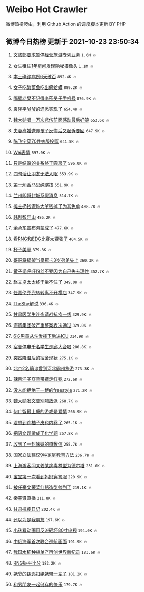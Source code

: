 # Weibo Hot Crawler 



微博热榜爬虫，利用 Github Action 的调度脚本更新 BY PHP 


## 微博今日热榜 更新于 2021-10-23 23:50:34 
1. [文旅部要求暂停经营旅游专列业务](https://s.weibo.com/weibo?q=%23%E6%96%87%E6%97%85%E9%83%A8%E8%A6%81%E6%B1%82%E6%9A%82%E5%81%9C%E7%BB%8F%E8%90%A5%E6%97%85%E6%B8%B8%E4%B8%93%E5%88%97%E4%B8%9A%E5%8A%A1%23&Refer=top) `1.6M 🔥` 

1. [女生租住1年房间发现隐秘摄像头](https://s.weibo.com/weibo?q=%23%E5%A5%B3%E7%94%9F%E7%A7%9F%E4%BD%8F1%E5%B9%B4%E6%88%BF%E9%97%B4%E5%8F%91%E7%8E%B0%E9%9A%90%E7%A7%98%E6%91%84%E5%83%8F%E5%A4%B4%23&Refer=top) `1.1M 🔥` 

1. [本土确诊病例6天破百](https://s.weibo.com/weibo?q=%23%E6%9C%AC%E5%9C%9F%E7%A1%AE%E8%AF%8A%E7%97%85%E4%BE%8B6%E5%A4%A9%E7%A0%B4%E7%99%BE%23&Refer=top) `892.4K 🔥` 

1. [女子吃酸菜鱼吃出癞蛤蟆](https://s.weibo.com/weibo?q=%23%E5%A5%B3%E5%AD%90%E5%90%83%E9%85%B8%E8%8F%9C%E9%B1%BC%E5%90%83%E5%87%BA%E7%99%9E%E8%9B%A4%E8%9F%86%23&Refer=top) `889.2K 🔥` 

1. [隔壁老樊不记得李莎旻子手机号](https://s.weibo.com/weibo?q=%23%E9%9A%94%E5%A3%81%E8%80%81%E6%A8%8A%E4%B8%8D%E8%AE%B0%E5%BE%97%E6%9D%8E%E8%8E%8E%E6%97%BB%E5%AD%90%E6%89%8B%E6%9C%BA%E5%8F%B7%23&Refer=top) `876.9K 🔥` 

1. [袁隆平爷爷的遗愿实现了](https://s.weibo.com/weibo?q=%23%E8%A2%81%E9%9A%86%E5%B9%B3%E7%88%B7%E7%88%B7%E7%9A%84%E9%81%97%E6%84%BF%E5%AE%9E%E7%8E%B0%E4%BA%86%23&Refer=top) `654.4K 🔥` 

1. [魏大勋唱一万次悲伤前面感动最后好笑](https://s.weibo.com/weibo?q=%23%E9%AD%8F%E5%A4%A7%E5%8B%8B%E5%94%B1%E4%B8%80%E4%B8%87%E6%AC%A1%E6%82%B2%E4%BC%A4%E5%89%8D%E9%9D%A2%E6%84%9F%E5%8A%A8%E6%9C%80%E5%90%8E%E5%A5%BD%E7%AC%91%23&Refer=top) `653.6K 🔥` 

1. [夫妻离婚送养孩子反悔后又起诉要回](https://s.weibo.com/weibo?q=%23%E5%A4%AB%E5%A6%BB%E7%A6%BB%E5%A9%9A%E9%80%81%E5%85%BB%E5%AD%A9%E5%AD%90%E5%8F%8D%E6%82%94%E5%90%8E%E5%8F%88%E8%B5%B7%E8%AF%89%E8%A6%81%E5%9B%9E%23&Refer=top) `647.9K 🔥` 

1. [陈飞宇穿70件衣服投篮](https://s.weibo.com/weibo?q=%23%E9%99%88%E9%A3%9E%E5%AE%87%E7%A9%BF70%E4%BB%B6%E8%A1%A3%E6%9C%8D%E6%8A%95%E7%AF%AE%23&Refer=top) `641.5K 🔥` 

1. [Wei表情](https://s.weibo.com/weibo?q=%23Wei%E8%A1%A8%E6%83%85%23&Refer=top) `597.0K 🔥` 

1. [只是结婚的关系终于圆房了](https://s.weibo.com/weibo?q=%23%E5%8F%AA%E6%98%AF%E7%BB%93%E5%A9%9A%E7%9A%84%E5%85%B3%E7%B3%BB%E7%BB%88%E4%BA%8E%E5%9C%86%E6%88%BF%E4%BA%86%23&Refer=top) `596.0K 🔥` 

1. [四句话让朋友无法入眠](https://s.weibo.com/weibo?q=%23%E5%9B%9B%E5%8F%A5%E8%AF%9D%E8%AE%A9%E6%9C%8B%E5%8F%8B%E6%97%A0%E6%B3%95%E5%85%A5%E7%9C%A0%23&Refer=top) `553.9K 🔥` 

1. [第一炉香马思纯演技](https://s.weibo.com/weibo?q=%23%E7%AC%AC%E4%B8%80%E7%82%89%E9%A6%99%E9%A9%AC%E6%80%9D%E7%BA%AF%E6%BC%94%E6%8A%80%23&Refer=top) `551.9K 🔥` 

1. [兰州即将封城系假消息](https://s.weibo.com/weibo?q=%23%E5%85%B0%E5%B7%9E%E5%8D%B3%E5%B0%86%E5%B0%81%E5%9F%8E%E7%B3%BB%E5%81%87%E6%B6%88%E6%81%AF%23&Refer=top) `514.7K 🔥` 

1. [摊主扔钱谎称大爷钱掉了为其免单](https://s.weibo.com/weibo?q=%23%E6%91%8A%E4%B8%BB%E6%89%94%E9%92%B1%E8%B0%8E%E7%A7%B0%E5%A4%A7%E7%88%B7%E9%92%B1%E6%8E%89%E4%BA%86%E4%B8%BA%E5%85%B6%E5%85%8D%E5%8D%95%23&Refer=top) `498.7K 🔥` 

1. [韩剧智异山](https://s.weibo.com/weibo?q=%23%E9%9F%A9%E5%89%A7%E6%99%BA%E5%BC%82%E5%B1%B1%23&Refer=top) `486.2K 🔥` 

1. [余承东宣布鸿蒙成了](https://s.weibo.com/weibo?q=%23%E4%BD%99%E6%89%BF%E4%B8%9C%E5%AE%A3%E5%B8%83%E9%B8%BF%E8%92%99%E6%88%90%E4%BA%86%23&Refer=top) `477.6K 🔥` 

1. [看RNG和EDG比赛太紧张了](https://s.weibo.com/weibo?q=%23%E7%9C%8BRNG%E5%92%8CEDG%E6%AF%94%E8%B5%9B%E5%A4%AA%E7%B4%A7%E5%BC%A0%E4%BA%86%23&Refer=top) `404.5K 🔥` 

1. [杯子美甲](https://s.weibo.com/weibo?q=%23%E6%9D%AF%E5%AD%90%E7%BE%8E%E7%94%B2%23&Refer=top) `379.8K 🔥` 

1. [哥哥将锅架当皇冠卡3岁弟弟头上](https://s.weibo.com/weibo?q=%23%E5%93%A5%E5%93%A5%E5%B0%86%E9%94%85%E6%9E%B6%E5%BD%93%E7%9A%87%E5%86%A0%E5%8D%A13%E5%B2%81%E5%BC%9F%E5%BC%9F%E5%A4%B4%E4%B8%8A%23&Refer=top) `360.3K 🔥` 

1. [黄子韬呼吁粉丝不要因为自己失去理性](https://s.weibo.com/weibo?q=%23%E9%BB%84%E5%AD%90%E9%9F%AC%E5%91%BC%E5%90%81%E7%B2%89%E4%B8%9D%E4%B8%8D%E8%A6%81%E5%9B%A0%E4%B8%BA%E8%87%AA%E5%B7%B1%E5%A4%B1%E5%8E%BB%E7%90%86%E6%80%A7%23&Refer=top) `352.7K 🔥` 

1. [赵文卓太太终于坐不住了](https://s.weibo.com/weibo?q=%23%E8%B5%B5%E6%96%87%E5%8D%93%E5%A4%AA%E5%A4%AA%E7%BB%88%E4%BA%8E%E5%9D%90%E4%B8%8D%E4%BD%8F%E4%BA%86%23&Refer=top) `349.0K 🔥` 

1. [任嘉伦兜兜转转离不开横店](https://s.weibo.com/weibo?q=%23%E4%BB%BB%E5%98%89%E4%BC%A6%E5%85%9C%E5%85%9C%E8%BD%AC%E8%BD%AC%E7%A6%BB%E4%B8%8D%E5%BC%80%E6%A8%AA%E5%BA%97%23&Refer=top) `347.9K 🔥` 

1. [TheShy解说](https://s.weibo.com/weibo?q=%23TheShy%E8%A7%A3%E8%AF%B4%23&Refer=top) `336.4K 🔥` 

1. [甘肃医学生连夜请战抗疫一线](https://s.weibo.com/weibo?q=%23%E7%94%98%E8%82%83%E5%8C%BB%E5%AD%A6%E7%94%9F%E8%BF%9E%E5%A4%9C%E8%AF%B7%E6%88%98%E6%8A%97%E7%96%AB%E4%B8%80%E7%BA%BF%23&Refer=top) `329.9K 🔥` 

1. [海航集团破产重整案表决通过](https://s.weibo.com/weibo?q=%23%E6%B5%B7%E8%88%AA%E9%9B%86%E5%9B%A2%E7%A0%B4%E4%BA%A7%E9%87%8D%E6%95%B4%E6%A1%88%E8%A1%A8%E5%86%B3%E9%80%9A%E8%BF%87%23&Refer=top) `329.0K 🔥` 

1. [6岁男童从沙发摔下后进ICU](https://s.weibo.com/weibo?q=%236%E5%B2%81%E7%94%B7%E7%AB%A5%E4%BB%8E%E6%B2%99%E5%8F%91%E6%91%94%E4%B8%8B%E5%90%8E%E8%BF%9BICU%23&Refer=top) `314.9K 🔥` 

1. [宿舍停电千名学生走廊大合唱](https://s.weibo.com/weibo?q=%23%E5%AE%BF%E8%88%8D%E5%81%9C%E7%94%B5%E5%8D%83%E5%90%8D%E5%AD%A6%E7%94%9F%E8%B5%B0%E5%BB%8A%E5%A4%A7%E5%90%88%E5%94%B1%23&Refer=top) `286.8K 🔥` 

1. [突然降温后的宿舍现状](https://s.weibo.com/weibo?q=%23%E7%AA%81%E7%84%B6%E9%99%8D%E6%B8%A9%E5%90%8E%E7%9A%84%E5%AE%BF%E8%88%8D%E7%8E%B0%E7%8A%B6%23&Refer=top) `275.1K 🔥` 

1. [北京2名确诊曾到河北霸州旅游](https://s.weibo.com/weibo?q=%23%E5%8C%97%E4%BA%AC2%E5%90%8D%E7%A1%AE%E8%AF%8A%E6%9B%BE%E5%88%B0%E6%B2%B3%E5%8C%97%E9%9C%B8%E5%B7%9E%E6%97%85%E6%B8%B8%23&Refer=top) `273.3K 🔥` 

1. [辣目洋子穿背带裤走红毯](https://s.weibo.com/weibo?q=%23%E8%BE%A3%E7%9B%AE%E6%B4%8B%E5%AD%90%E7%A9%BF%E8%83%8C%E5%B8%A6%E8%A3%A4%E8%B5%B0%E7%BA%A2%E6%AF%AF%23&Refer=top) `272.6K 🔥` 

1. [没人能拒绝王一博的freestyle](https://s.weibo.com/weibo?q=%23%E6%B2%A1%E4%BA%BA%E8%83%BD%E6%8B%92%E7%BB%9D%E7%8E%8B%E4%B8%80%E5%8D%9A%E7%9A%84freestyle%23&Refer=top) `271.2K 🔥` 

1. [魏大勋发文告别嗨放派](https://s.weibo.com/weibo?q=%23%E9%AD%8F%E5%A4%A7%E5%8B%8B%E5%8F%91%E6%96%87%E5%91%8A%E5%88%AB%E5%97%A8%E6%94%BE%E6%B4%BE%23&Refer=top) `268.7K 🔥` 

1. [何广智最上瘾的游戏是爱情](https://s.weibo.com/weibo?q=%23%E4%BD%95%E5%B9%BF%E6%99%BA%E6%9C%80%E4%B8%8A%E7%98%BE%E7%9A%84%E6%B8%B8%E6%88%8F%E6%98%AF%E7%88%B1%E6%83%85%23&Refer=top) `266.9K 🔥` 

1. [没想到连柚子皮也内卷了](https://s.weibo.com/weibo?q=%23%E6%B2%A1%E6%83%B3%E5%88%B0%E8%BF%9E%E6%9F%9A%E5%AD%90%E7%9A%AE%E4%B9%9F%E5%86%85%E5%8D%B7%E4%BA%86%23&Refer=top) `265.1K 🔥` 

1. [把语文题做成了化学题](https://s.weibo.com/weibo?q=%23%E6%8A%8A%E8%AF%AD%E6%96%87%E9%A2%98%E5%81%9A%E6%88%90%E4%BA%86%E5%8C%96%E5%AD%A6%E9%A2%98%23&Refer=top) `257.8K 🔥` 

1. [收到了一封妹妹的道歉信](https://s.weibo.com/weibo?q=%23%E6%94%B6%E5%88%B0%E4%BA%86%E4%B8%80%E5%B0%81%E5%A6%B9%E5%A6%B9%E7%9A%84%E9%81%93%E6%AD%89%E4%BF%A1%23&Refer=top) `255.7K 🔥` 

1. [国家立法建议9种家庭教育方法](https://s.weibo.com/weibo?q=%23%E5%9B%BD%E5%AE%B6%E7%AB%8B%E6%B3%95%E5%BB%BA%E8%AE%AE9%E7%A7%8D%E5%AE%B6%E5%BA%AD%E6%95%99%E8%82%B2%E6%96%B9%E6%B3%95%23&Refer=top) `236.7K 🔥` 

1. [上海游客闫某姜某病毒株型为德尔塔](https://s.weibo.com/weibo?q=%23%E4%B8%8A%E6%B5%B7%E6%B8%B8%E5%AE%A2%E9%97%AB%E6%9F%90%E5%A7%9C%E6%9F%90%E7%97%85%E6%AF%92%E6%A0%AA%E5%9E%8B%E4%B8%BA%E5%BE%B7%E5%B0%94%E5%A1%94%23&Refer=top) `231.0K 🔥` 

1. [宝宝第一次看到妈妈穿警服](https://s.weibo.com/weibo?q=%23%E5%AE%9D%E5%AE%9D%E7%AC%AC%E4%B8%80%E6%AC%A1%E7%9C%8B%E5%88%B0%E5%A6%88%E5%A6%88%E7%A9%BF%E8%AD%A6%E6%9C%8D%23&Refer=top) `220.9K 🔥` 

1. [被任豪文荣奖红毯造型帅到了](https://s.weibo.com/weibo?q=%23%E8%A2%AB%E4%BB%BB%E8%B1%AA%E6%96%87%E8%8D%A3%E5%A5%96%E7%BA%A2%E6%AF%AF%E9%80%A0%E5%9E%8B%E5%B8%85%E5%88%B0%E4%BA%86%23&Refer=top) `219.1K 🔥` 

1. [秦霄贤直播](https://s.weibo.com/weibo?q=%23%E7%A7%A6%E9%9C%84%E8%B4%A4%E7%9B%B4%E6%92%AD%23&Refer=top) `211.8K 🔥` 

1. [甘肃抗疫日记](https://s.weibo.com/weibo?q=%23%E7%94%98%E8%82%83%E6%8A%97%E7%96%AB%E6%97%A5%E8%AE%B0%23&Refer=top) `202.4K 🔥` 

1. [还以为是我朋友](https://s.weibo.com/weibo?q=%23%E8%BF%98%E4%BB%A5%E4%B8%BA%E6%98%AF%E6%88%91%E6%9C%8B%E5%8F%8B%23&Refer=top) `197.6K 🔥` 

1. [小孩看动画因反派砸坏80寸电视](https://s.weibo.com/weibo?q=%23%E5%B0%8F%E5%AD%A9%E7%9C%8B%E5%8A%A8%E7%94%BB%E5%9B%A0%E5%8F%8D%E6%B4%BE%E7%A0%B8%E5%9D%8F80%E5%AF%B8%E7%94%B5%E8%A7%86%23&Refer=top) `194.0K 🔥` 

1. [中俄海军首次联合巡航画面](https://s.weibo.com/weibo?q=%23%E4%B8%AD%E4%BF%84%E6%B5%B7%E5%86%9B%E9%A6%96%E6%AC%A1%E8%81%94%E5%90%88%E5%B7%A1%E8%88%AA%E7%94%BB%E9%9D%A2%23&Refer=top) `191.9K 🔥` 

1. [我国水稻种植单产再创世界新纪录](https://s.weibo.com/weibo?q=%23%E6%88%91%E5%9B%BD%E6%B0%B4%E7%A8%BB%E7%A7%8D%E6%A4%8D%E5%8D%95%E4%BA%A7%E5%86%8D%E5%88%9B%E4%B8%96%E7%95%8C%E6%96%B0%E7%BA%AA%E5%BD%95%23&Refer=top) `183.6K 🔥` 

1. [RNG扳平比分](https://s.weibo.com/weibo?q=%23RNG%E6%89%B3%E5%B9%B3%E6%AF%94%E5%88%86%23&Refer=top) `182.2K 🔥` 

1. [姥爷的钥匙扣姥姥带一辈子](https://s.weibo.com/weibo?q=%23%E5%A7%A5%E7%88%B7%E7%9A%84%E9%92%A5%E5%8C%99%E6%89%A3%E5%A7%A5%E5%A7%A5%E5%B8%A6%E4%B8%80%E8%BE%88%E5%AD%90%23&Refer=top) `181.2K 🔥` 

1. [和男朋友一起储存的快乐](https://s.weibo.com/weibo?q=%23%E5%92%8C%E7%94%B7%E6%9C%8B%E5%8F%8B%E4%B8%80%E8%B5%B7%E5%82%A8%E5%AD%98%E7%9A%84%E5%BF%AB%E4%B9%90%23&Refer=top) `179.7K 🔥` 

